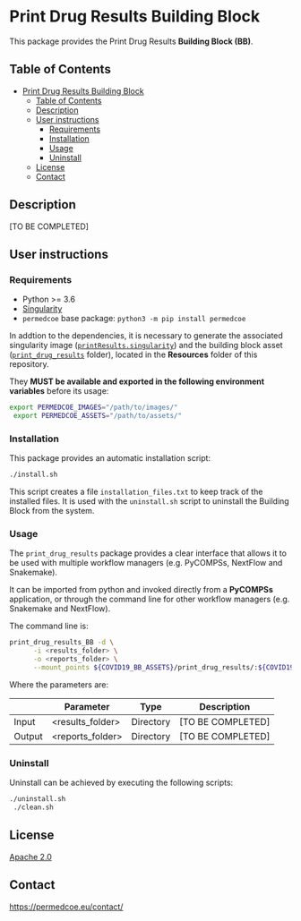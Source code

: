 # Print Drug Results Building Block

This package provides the Print Drug Results **Building Block (BB)**.

## Table of Contents

  - [Print Drug Results Building Block](#print-drug-results-building-block)
    - [Table of Contents](#table-of-contents)
    - [Description](#description)
    - [User instructions](#user-instructions)
        - [Requirements](#requirements)
        - [Installation](#installation)
        - [Usage](#usage)
        - [Uninstall](#uninstall)
    - [License](#license)
    - [Contact](#contact)

## Description

[TO BE COMPLETED]

## User instructions

### Requirements

- Python >= 3.6
- [Singularity](https://singularity.lbl.gov/docs-installation)
- `permedcoe` base package: `python3 -m pip install permedcoe`

In addtion to the dependencies, it is necessary to generate the associated
singularity image ([`printResults.singularity`](path/to/singularity.file))
and the building block asset ([`print_drug_results`](path/to/asset.folder)
folder), located in the **Resources** folder of this repository.

They **MUST be available and exported in the following environment variables**
before its usage:

```bash
export PERMEDCOE_IMAGES="/path/to/images/"
 export PERMEDCOE_ASSETS="/path/to/assets/"
```

### Installation

This package provides an automatic installation script:

```bash
./install.sh
```

This script creates a file `installation_files.txt` to keep track of the
installed files.
It is used with the `uninstall.sh` script to uninstall the Building Block
from the system.

### Usage

The `print_drug_results` package provides a clear interface that allows
it to be used with multiple workflow managers (e.g. PyCOMPSs, NextFlow and
Snakemake).

It can be imported from python and invoked directly from a **PyCOMPSs**
application, or through the command line for other workflow managers
(e.g. Snakemake and NextFlow).

The command line is:

```bash
print_drug_results_BB -d \
      -i <results_folder> \
      -o <reports_folder> \
      --mount_points ${COVID19_BB_ASSETS}/print_drug_results/:${COVID19_BB_ASSETS}/print_drug_results/
```

Where the parameters are:

|        | Parameter         | Type      | Description                                             |
|--------|-------------------|-----------|---------------------------------------------------------|
| Input  | \<results_folder> | Directory | [TO BE COMPLETED]                                       |
| Output | \<reports_folder> | Directory | [TO BE COMPLETED]                                       |

### Uninstall

Uninstall can be achieved by executing the following scripts:

```bash
./uninstall.sh
 ./clean.sh
```

## License

[Apache 2.0](https://www.apache.org/licenses/LICENSE-2.0)

## Contact

<https://permedcoe.eu/contact/>
